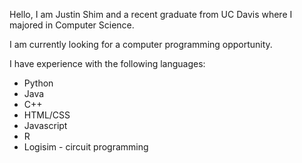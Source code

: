 Hello, I am Justin Shim and a recent graduate from UC Davis where I majored in Computer Science.

I am currently looking for a computer programming opportunity.

I have experience with the following languages:
- Python
- Java
- C++
- HTML/CSS
- Javascript
- R
- Logisim - circuit programming
